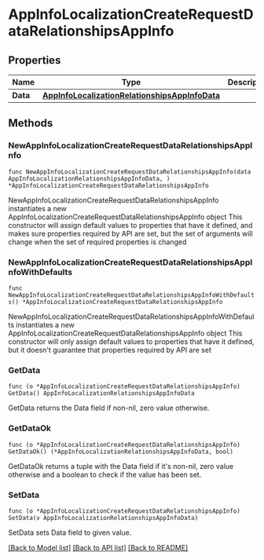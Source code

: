 # AppInfoLocalizationCreateRequestDataRelationshipsAppInfo

## Properties

Name | Type | Description | Notes
------------ | ------------- | ------------- | -------------
**Data** | [**AppInfoLocalizationRelationshipsAppInfoData**](AppInfoLocalization_relationships_appInfo_data.md) |  | 

## Methods

### NewAppInfoLocalizationCreateRequestDataRelationshipsAppInfo

`func NewAppInfoLocalizationCreateRequestDataRelationshipsAppInfo(data AppInfoLocalizationRelationshipsAppInfoData, ) *AppInfoLocalizationCreateRequestDataRelationshipsAppInfo`

NewAppInfoLocalizationCreateRequestDataRelationshipsAppInfo instantiates a new AppInfoLocalizationCreateRequestDataRelationshipsAppInfo object
This constructor will assign default values to properties that have it defined,
and makes sure properties required by API are set, but the set of arguments
will change when the set of required properties is changed

### NewAppInfoLocalizationCreateRequestDataRelationshipsAppInfoWithDefaults

`func NewAppInfoLocalizationCreateRequestDataRelationshipsAppInfoWithDefaults() *AppInfoLocalizationCreateRequestDataRelationshipsAppInfo`

NewAppInfoLocalizationCreateRequestDataRelationshipsAppInfoWithDefaults instantiates a new AppInfoLocalizationCreateRequestDataRelationshipsAppInfo object
This constructor will only assign default values to properties that have it defined,
but it doesn't guarantee that properties required by API are set

### GetData

`func (o *AppInfoLocalizationCreateRequestDataRelationshipsAppInfo) GetData() AppInfoLocalizationRelationshipsAppInfoData`

GetData returns the Data field if non-nil, zero value otherwise.

### GetDataOk

`func (o *AppInfoLocalizationCreateRequestDataRelationshipsAppInfo) GetDataOk() (*AppInfoLocalizationRelationshipsAppInfoData, bool)`

GetDataOk returns a tuple with the Data field if it's non-nil, zero value otherwise
and a boolean to check if the value has been set.

### SetData

`func (o *AppInfoLocalizationCreateRequestDataRelationshipsAppInfo) SetData(v AppInfoLocalizationRelationshipsAppInfoData)`

SetData sets Data field to given value.



[[Back to Model list]](../README.md#documentation-for-models) [[Back to API list]](../README.md#documentation-for-api-endpoints) [[Back to README]](../README.md)


